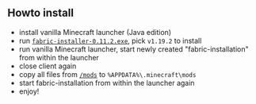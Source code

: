 ## Howto install

- install vanilla Minecraft launcher (Java edition)
- run [`fabric-installer-0.11.2.exe`](/client/fabric-installer-0.11.2.exe), pick `v1.19.2` to install
- run vanilla Minecraft launcher, start newly created "fabric-installation" from within the launcher
- close client again
- copy all files from [`/mods`](/client/mods) to `%APPDATA%\.minecraft\mods`
- start fabric-installation from within the launcher again
- enjoy!
